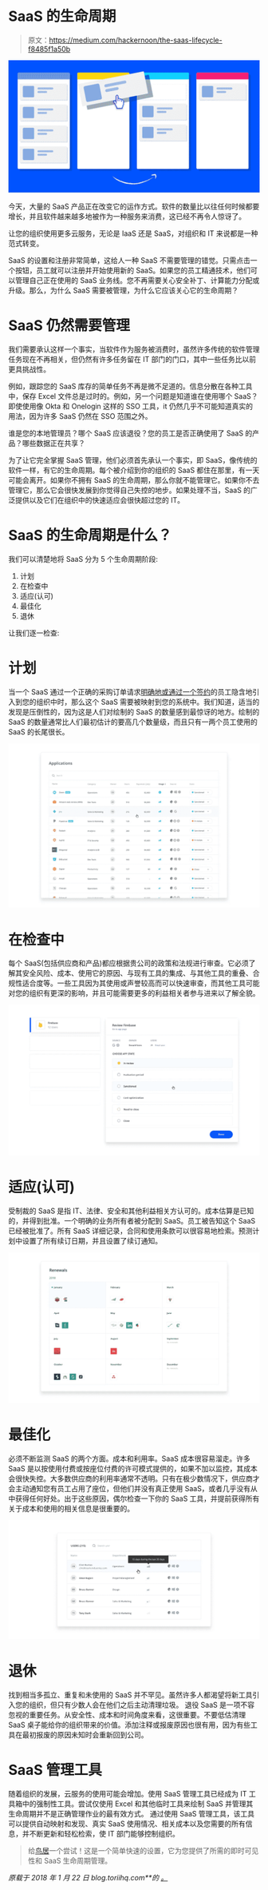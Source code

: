 # SaaS 的生命周期

> 原文：<https://medium.com/hackernoon/the-saas-lifecycle-f8485f1a50b>

![](img/e8b95151d874c488fea13bd89c5f2f9f.png)

今天，大量的 SaaS 产品正在改变它的运作方式。软件的数量比以往任何时候都要增长，并且软件越来越多地被作为一种服务来消费，这已经不再令人惊讶了。

让您的组织使用更多云服务，无论是 IaaS 还是 SaaS，对组织和 IT 来说都是一种范式转变。

SaaS 的设置和注册非常简单，这给人一种 SaaS 不需要管理的错觉。只需点击一个按钮，员工就可以注册并开始使用新的 SaaS。如果您的员工精通技术，他们可以管理自己正在使用的 SaaS 业务线。您不再需要关心安全补丁、计算能力分配或升级。那么，为什么 SaaS 需要被管理，为什么它应该关心它的生命周期？

# SaaS 仍然需要管理

我们需要承认这样一个事实，当软件作为服务被消费时，虽然许多传统的软件管理任务现在不再相关，但仍然有许多任务留在 IT 部门的门口，其中一些任务比以前更具挑战性。

例如，跟踪您的 SaaS 库存的简单任务不再是微不足道的。信息分散在各种工具中，保存 Excel 文件总是过时的。例如，另一个问题是知道谁在使用哪个 SaaS？即使使用像 Okta 和 Onelogin 这样的 SSO 工具，it 仍然几乎不可能知道真实的用法，因为许多 SaaS 仍然在 SSO 范围之外。

谁是您的本地管理员？哪个 SaaS 应该退役？您的员工是否正确使用了 SaaS 的产品？哪些数据正在共享？

为了让它完全掌握 SaaS 管理，他们必须首先承认一个事实，即 SaaS，像传统的软件一样，有它的生命周期。每个被介绍到你的组织的 SaaS 都住在那里，有一天可能会离开。如果你不拥有 SaaS 的生命周期，那么你就不能管理它。如果你不去管理它，那么它会很快发展到你觉得自己失控的地步。如果处理不当，SaaS 的广泛提供以及它们在组织中的快速适应会很快超过您的 IT。

# SaaS 的生命周期是什么？

我们可以清楚地将 SaaS 分为 5 个生命周期阶段:

1.  计划
2.  在检查中
3.  适应(认可)
4.  最佳化
5.  退休

让我们逐一检查:

# 计划

当一个 SaaS 通过一个正确的采购订单请求[明确地或通过一个签约](https://blog.toriihq.com/shadow-it-the-good-the-bad-and-the-ugly/)的员工隐含地引入到您的组织中时，那么这个 SaaS 需要被映射到您的系统中。我们知道，适当的发现是压倒性的，因为这是人们对绘制的 SaaS 的数量感到最惊讶的地方。绘制的 SaaS 的数量通常比人们最初估计的要高几个数量级，而且只有一两个员工使用的 SaaS 的长尾很长。

![](img/237fa133ba1fa504b9e3b9e58db3324f.png)

# 在检查中

每个 SaaS(包括供应商和产品)都应根据贵公司的政策和法规进行审查。它必须了解其安全风险、成本、使用它的原因、与现有工具的集成、与其他工具的重叠、合规性适合度等。一些工具因为其使用或声誉较高而可以快速审查，而其他工具可能对您的组织有更深的影响，并且可能需要更多的利益相关者参与进来以了解全貌。

![](img/47f9fbca9423901e00d4f29deed1db42.png)

# 适应(认可)

受制裁的 SaaS 是指 IT、法律、安全和其他利益相关方认可的。成本估算是已知的，并得到批准。一个明确的业务所有者被分配到 SaaS。员工被告知这个 SaaS 已经被批准了。所有 SaaS 详细记录，合同和使用条款可以很容易地检索。预测计划中设置了所有续订日期，并且设置了续订通知。

![](img/08568ed264480f838ba1afc786be6b07.png)

# 最佳化

必须不断监测 SaaS 的两个方面。成本和利用率。SaaS 成本很容易溜走。许多 SaaS 是以按使用付费或按座位付费的许可模式提供的，如果不加以监控，其成本会很快失控。大多数供应商的利用率通常不透明。只有在极少数情况下，供应商才会主动通知您有员工占用了座位，但他们并没有真正使用 SaaS，或者几乎没有从中获得任何好处。出于这些原因，偶尔检查一下你的 SaaS 工具，并提前获得所有关于成本和使用的相关信息是很重要的。

![](img/8f1fc98fb7a82655c86c64f71255a024.png)

# 退休

找到相当多孤立、重复和未使用的 SaaS 并不罕见。虽然许多人都渴望将新工具引入您的组织，但只有少数人会在他们之后主动清理垃圾。
退役 SaaS 是一项不容忽视的重要任务。从安全性、成本和时间角度来看，这很重要。不要低估清理 SaaS 桌子能给你的组织带来的价值。添加注释或报废原因也很有用，因为有些工具在最初报废的原因未知时会重新回到公司。

# SaaS 管理工具

随着组织的发展，云服务的使用可能会增加。使用 SaaS 管理工具已经成为 IT 工具箱中的强制性工具。尝试仅使用 Excel 和其他临时工具来绘制 SaaS 并管理其生命周期并不是正确管理作业的最有效方式。
通过使用 SaaS 管理工具，该工具可以提供自动映射和发现、真实 SaaS 使用情况、相关成本以及您需要的所有信息，并不断更新和轻松检索，使 IT 部门能够控制组织。

> 给[鸟居](https://toriihq.com)一个尝试！这是一个简单快速的设置，它为您提供了所需的即时可见性和 SaaS 生命周期管理。

*原载于 2018 年 1 月 22 日 blog.toriihq.com**的* [*。*](https://blog.toriihq.com/the-saas-lifecycle/)